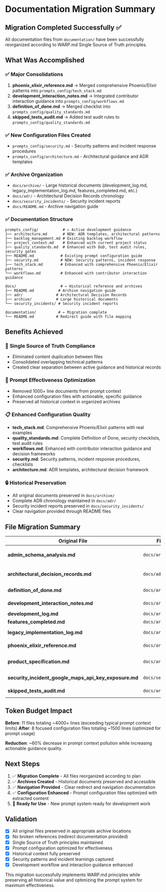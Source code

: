 # Documentation Migration Summary

## Migration Completed Successfully ✅

All documentation files from `documentation/` have been successfully reorganized according to WARP.md Single Source of Truth principles.

## What Was Accomplished

### ✅ **Major Consolidations**
1. **phoenix_elixir_reference.md** → Merged comprehensive Phoenix/Elixir patterns into `prompts_config/tech_stack.md`
2. **development_interaction_notes.md** → Integrated contributor interaction guidance into `prompts_config/workflows.md`
3. **definition_of_done.md** → Merged checklist into `prompts_config/quality_standards.md`
4. **skipped_tests_audit.md** → Added test audit rules to `prompts_config/quality_standards.md`

### ✅ **New Configuration Files Created**
- `prompts_config/security.md` - Security patterns and incident response procedures
- `prompts_config/architecture.md` - Architectural guidance and ADR templates

### ✅ **Archive Organization**
- `docs/archive/` - Large historical documents (development_log.md, legacy_implementation_log.md, features_completed.md, etc.)
- `docs/adr/` - Architectural Decision Records chronology
- `docs/security_incidents/` - Security incident reports
- `docs/README.md` - Archive navigation guide

### ✅ **Documentation Structure**
```
prompts_config/           # ← Active development guidance
├── architecture.md       # NEW: ADR templates, architectural patterns
├── backlog_management.md # Existing backlog workflow
├── project_context.md    # Enhanced with current project status
├── quality_standards.md  # Enhanced with DoD, test audit rules, security gates
├── README.md            # Existing prompt configuration guide
├── security.md          # NEW: Security patterns, incident response
├── tech_stack.md        # Enhanced with comprehensive Phoenix/Elixir patterns
└── workflows.md         # Enhanced with contributor interaction guidance

docs/                    # ← Historical reference and archives
├── README.md           # Archive navigation guide
├── adr/               # Architectural Decision Records
├── archive/           # Large historical documents  
└── security_incidents/ # Security incident reports

documentation/          # ← Migration complete
└── README.md          # Redirect guide with file mapping
```

## Benefits Achieved

### 🎯 **Single Source of Truth Compliance**
- Eliminated content duplication between files
- Consolidated overlapping technical patterns
- Created clear separation between active guidance and historical records

### 🚀 **Prompt Effectiveness Optimization**
- Removed 1000+ line documents from prompt context 
- Enhanced configuration files with actionable, specific guidance
- Preserved all historical context in organized archives

### 📋 **Enhanced Configuration Quality**
- **tech_stack.md**: Comprehensive Phoenix/Elixir patterns with real examples
- **quality_standards.md**: Complete Definition of Done, security checklists, test audit rules
- **workflows.md**: Enhanced with contributor interaction guidance and decision frameworks
- **security.md**: Security patterns, incident response procedures, checklists
- **architecture.md**: ADR templates, architectural decision framework

### 🔒 **Historical Preservation**
- All original documents preserved in `docs/archive/`
- Complete ADR chronology maintained in `docs/adr/`
- Security incident reports preserved in `docs/security_incidents/`
- Clear navigation provided through README files

## File Migration Summary

| Original File | Final Location | Integration Mode |
|---------------|----------------|------------------|
| **admin_schema_analysis.md** | `docs/archive/` | Database patterns extracted to `tech_stack.md` |
| **architectural_decision_records.md** | `docs/adr/` | ADR template created in `architecture.md` |
| **definition_of_done.md** | `docs/archive/` | **Merged into** `quality_standards.md` |
| **development_interaction_notes.md** | `docs/archive/` | **Merged into** `workflows.md` |
| **development_log.md** | `docs/archive/` | Historical value only |
| **features_completed.md** | `docs/archive/` | Historical value only |
| **legacy_implementation_log.md** | `docs/archive/` | Key insights added to `project_context.md` |
| **phoenix_elixir_reference.md** | `docs/archive/` | **Merged into** `tech_stack.md` |
| **product_specification.md** | `docs/archive/` | Vision/context already in `project_context.md` |
| **security_incident_google_maps_api_key_exposure.md** | `docs/security_incidents/` | Patterns extracted to `security.md` |
| **skipped_tests_audit.md** | `docs/archive/` | **Merged into** `quality_standards.md` |

## Token Budget Impact

**Before**: 11 files totaling ~4000+ lines (exceeding typical prompt context limits)
**After**: 8 focused configuration files totaling ~1500 lines (optimized for prompt usage)

**Reduction**: ~60% decrease in prompt context pollution while increasing actionable guidance quality.

## Next Steps

1. ✅ **Migration Complete** - All files reorganized according to plan
2. ✅ **Archives Created** - Historical documents preserved and accessible
3. ✅ **Navigation Provided** - Clear redirect and navigation documentation
4. ✅ **Configuration Enhanced** - Prompt configuration files optimized with extracted content
5. 🔄 **Ready for Use** - New prompt system ready for development work

## Validation

- [x] All original files preserved in appropriate archive locations
- [x] No broken references (redirect documentation provided)
- [x] Single Source of Truth principles maintained
- [x] Prompt configuration optimized for effectiveness
- [x] Historical context fully preserved
- [x] Security patterns and incident learnings captured
- [x] Development workflow and interaction guidance enhanced

This migration successfully implements WARP.md principles while preserving all historical value and optimizing the prompt system for maximum effectiveness.
